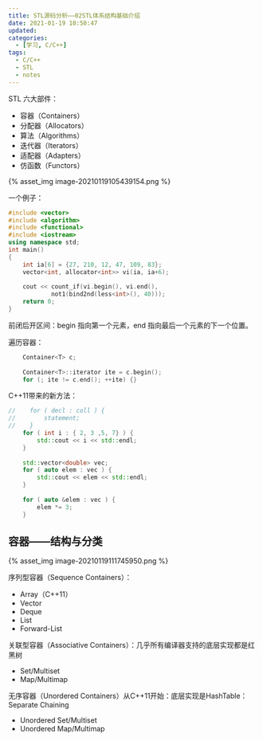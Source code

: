 ```yaml
---
title: STL源码分析——02STL体系结构基础介绍
date: 2021-01-19 10:50:47
updated:
categories:
  - [学习, C/C++]
tags:
  - C/C++
  - STL
  - notes
---
```


STL 六大部件：
+ 容器（Containers）
+ 分配器（Allocators）
+ 算法（Algorithms）
+ 迭代器（Iterators）
+ 适配器（Adapters）
+ 仿函数（Functors）

 {% asset_img image-20210119105439154.png %}

<!--![image-20210119105439154](2021-01-19-STL-source-code-analysis-02introduction-of-STL-architecture-foundation/image-20210119105439154.png)-->

一个例子：

```c++
#include <vector>
#include <algorithm>
#include <functional>
#include <iostream>
using namespace std;
int main()
{
    int ia[6] = {27, 210, 12, 47, 109, 83};
    vector<int, allocator<int>> vi(ia, ia+6);
    
    cout << count_if(vi.begin(), vi.end(),
            not1(bind2nd(less<int>(), 40)));
    return 0;
}
```

前闭后开区间：begin 指向第一个元素，end 指向最后一个元素的下一个位置。

遍历容器：
```c++
    Container<T> c;
    
    Container<T>::iterator ite = c.begin();
    for (; ite != c.end(); ++ite) {}
```

C++11带来的新方法：

```c++
//    for ( decl : coll ) {
//        statement;
//    }
    for ( int i : { 2, 3 ,5, 7} ) {
        std::cout << i << std::endl;
    }
    
    std::vector<double> vec;
    for ( auto elem : vec ) {
        std::cout << elem << std::endl;
    }
    
    for ( auto &elem : vec ) {
        elem *= 3;
    }
```

## 容器——结构与分类

 {% asset_img image-20210119111745950.png %}

序列型容器（Sequence Containers）：
+ Array（C++11）
+ Vector
+ Deque
+ List
+ Forward-List

关联型容器（Associative Containers）：几乎所有编译器支持的底层实现都是红黑树
+ Set/Multiset
+ Map/Multimap

无序容器（Unordered Containers）从C++11开始：底层实现是HashTable：Separate Chaining
+ Unordered Set/Multiset
+ Unordered Map/Multimap


